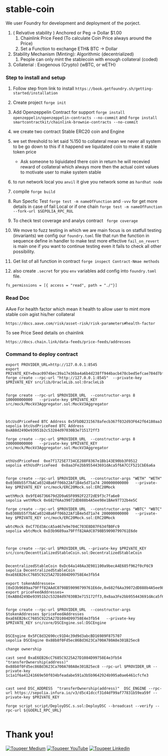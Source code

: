 # stable-coin

We user Foundry for development and deployment of the porject.

1. ( Relvative stability ) Anchored or Peg  -> Dollar $1.00
    1. Chainlink Price Feed (To calculate Coin Price always around the Price)
    2. Set a Function to exchange ETH& BTC -> Dollar 
2. Stability Mechanism (Minting): Algorithmic (decentrialized)
   1.  People can only mint the stablecoin with enough collateral (coded)
3. Collaterial : Exogenous (Crypto) {wBTC, or wETH}
 

### Step to install and setup

1. Follow step from link to install `https://book.getfoundry.sh/getting-started/installation`

2. Create project `forge init`

3. Add Openzeppelin Contract for support  `forge install openzeppelin/openzeppelin-contracts --no-commit` and `forge install smartcontractkit/chainlink-brownie-contracts --no-commit`

4. we create two contract Stable ERC20 coin and Engine
5. we set threshold to let said %150  to collateral mean we never all system to be go down to this if it happend we liquidated coin to make it stable token price 
    - Ask someone to liqiuidated there coin in return he will recevied reward of collateral which always more then the actual coint values to motivate user to make system stable
6. to run network local you `anvil` it give you network some as `hardhat node` 
7. compile `forge build`
8. Run Specfic Test `forge test -m nameOfFunction`  and `-vvv` for get more details in case of fail  Local or if one chain `forge test -m nameOfFunction --fork-url $SEPOLIA_RPC_RUL`
9. To check test coverage and analys contract ` forge coverage`

10. We move to fuzz testing in which we are main focus is on statfull testing (invariants) we config our `foundry.toml` file that run the function in sequence define in handler to make test more effective `fail_on_revert` is main one if you want to continue testing even it fails to check all other possibility.

11. Get list of all function in contract `forge inspect Contract-Nmae methods`

12. also create `.secret` for you `env` variables add config into `foundry.toml` file.

```
fs_permissions = [{ access = "read", path = "./"}]

```
### Read Doc 

AAve For health factor which mean it health to allow user to mint more stable coin agist his/her collateral 

```
https://docs.aave.com/risk/asset-risk/risk-parameters#health-factor
```
To see Price Seed details on chainlink
```
https://docs.chain.link/data-feeds/price-feeds/addresses
```

### Command to deploy contract
```
export PROVIDER_URL=http://127.0.0.1:8545
export PRIVATE_KEY=0xac0974bec39a17e36ba4a6b4d238ff944bacb478cbed5efcae784d7bf4f2ff80
forge create --rpc-url "http://127.0.0.1:8545"  --private-key $PRIVATE_KEY src/lib/OracleLib.sol:OracleLib


forge create --rpc-url $PROVIDER_URL  --constructor-args 8 100000000000   --private-key $PRIVATE_KEY src/mock/MockV3Aggregator.sol:MockV3Aggregator



btcUsdPriceFeed BTC Address 0x5FbDB2315678afecb367f032d93F642f64180aa3
sepolia btcUsdPriceFeed BTC Address 0xAB8d249De93951b2c53284d97030B3e715172ff3

forge create --rpc-url $PROVIDER_URL  --constructor-args 8 200000000000   --private-key $PRIVATE_KEY src/mock/MockV3Aggregator.sol:MockV3Aggregator


ethUsdPriceFeed  0xe7f1725E7734CE288F8367e1Bb143E90bb3F0512
sepolia ethUsdPriceFeed  0x8aa3Fe2bb955443691dAca5f6A7CCF521CbE6a6a


forge create --rpc-url $PROVIDER_URL  --constructor-args "WETH" "WETH" 0x0308b55f7bACa0324Ba6Ff06b22Af1B4e5d71a74 200000000000   --private-key $PRIVATE_KEY src/mock/ERC20Mock.sol:ERC20Mock

wethMock 0x9fE46736679d2D9a65F0992F2272dE9f3c7fa6e0
sepolia wethMock 0x682f6Aa39072dD888b4A5ee98e1BAe97732b4e5C

forge create --rpc-url $PROVIDER_URL  --constructor-args "WBTC" "WBTC" 0x0308b55f7bACa0324Ba6Ff06b22Af1B4e5d71a74 200000000000   --private-key $PRIVATE_KEY src/mock/ERC20Mock.sol:ERC20Mock

wbtcMock 0xCf7Ed3AccA5a467e9e704C703E8D87F634fB0Fc9
sepolia wbtcMock 0xD3b9689aa79Fff82AAdC0798B59090799761E6de



forge create --rpc-url $PROVIDER_URL --private-key $PRIVATE_KEY src/core/DecenttializedStableCoin.sol:DecentralizedStableCoin


DecentralizedStableCoin 0xDc64a140Aa3E981100a9becA4E685f962f0cF6C9
sepolia DecentralizedStableCoin 0xaE6EB26cC7685C9225A27D1084D99758E4e3fb54

export tokenAddresses=[0xD3b9689aa79Fff82AAdC0798B59090799761E6de,0x682f6Aa39072dD888b4A5ee98e1BAe97732b4e5C]
export priceFeedAddresses=[0xAB8d249De93951b2c53284d97030B3e715172ff3,0x8aa3Fe2bb955443691dAca5f6A7CCF521CbE6a6a]


forge create --rpc-url $PROVIDER_URL  --constructor-args $tokenAddresses $priceFeedAddresses 0xaE6EB26cC7685C9225A27D1084D99758E4e3fb54   --private-key $PRIVATE_KEY src/core/DSCEngine.sol:DSCEngine


DSCEngine 0x5FC8d32690cc91D4c39d9d3abcBD16989F875707
sepolia DSCEngine 0x88b8f0Fd5ec86Bd3623Ca700A780A8e301B25ec8

change ownership

cast send 0xaE6EB26cC7685C9225A27D1084D99758E4e3fb54  "transferOwnership(address)"  0x88b8f0Fd5ec86Bd3623Ca700A780A8e301B25ec8 --rpc-url $PROVIDER_UR --private-key 1c1a1f6a41241669e50f034bfeadabe591a3b5b9642924b995a0ae6461cfcfe3


cast send DSC_ADDRESS  "transferOwnership(address)"  DSC_ENGINE --rpc-url https://sepolia.infura.io/v3/d5c41dccf31d4df99af77831b59ea59f --private-key $PRIVATE_KEY

forge script script/DeployDSC.s.sol:DeployDSC --broadcast --verify --rpc-url ${GOERLI_RPC_URL}


```
# Thank you!

[![Touqeer Medium](https://img.shields.io/badge/Medium-000000?style=for-the-badge&logo=medium&logoColor=white)](https://medium.com/@touqeershah32)
[![Touqeer YouTube](https://img.shields.io/badge/YouTube-FF0000?style=for-the-badge&logo=youtube&logoColor=white)](https://www.youtube.com/channel/UC3oUDpfMOBefugPp4GADyUQ)
[![Touqeer Linkedin](https://img.shields.io/badge/LinkedIn-0077B5?style=for-the-badge&logo=linkedin&logoColor=white)](https://www.linkedin.com/in/touqeer-shah/)

